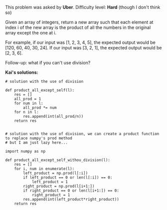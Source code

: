 This problem was asked by **Uber**. Difficulty level: **Hard** (though I don't think so)

Given an array of integers, return a new array such that each element at index i of the new array is the product of all the numbers in the original array except the one at i.

For example, if our input was [1, 2, 3, 4, 5], the expected output would be [120, 60, 40, 30, 24]. If our input was [3, 2, 1], the expected output would be [2, 3, 6].

Follow-up: what if you can't use division?

**Kai's solutions:**
```python3
# solution with the use of division

def product_all_except_self(l):
    res = []
    all_prod = 1
    for num in l:
        all_prod *= num
    for n in l:
        res.append(int(all_prod/n))
    return res
    
    
# solution with the use of division, we can create a product function to replace numpy's prod method
# but I am just lazy here...

import numpy as np

def product_all_except_self_withou_division(l):
    res = []
    for i, num in enumerate(l):
        left_product = np.prod(l[:i])
        if left_product == 0 or len(l[:i]) == 0:
            left_product = 1
        right_product = np.prod(l[i+1:])
        if right_product == 0 or len(l[i+1:]) == 0:
            right_product = 1
        res.append(int(left_product*right_product))
    return res
```
        
